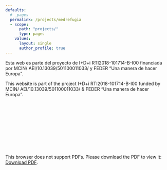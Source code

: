 ```yaml
---
defaults:
  # _pages
  permalink: /projects/medrefugia
  - scope:
      path: "projects/"
      type: pages
    values:
      layout: single
      author_profile: true
---
```


Esta web es parte del proyecto de I+D+i RTI2018-101714-B-I00 financiada por MCIN/ AEI/10.13039/501100011033/ y FEDER “Una manera de hacer
Europa”. 

This website is part of the project I+D+i RTI2018-101714-B-I00 funded by MCIN/ AEI/10.13039/501100011033/ & FEDER “Una manera de hacer
Europa”.

<object data="img/projects/micin-uefeder-aei.pdf" type="application/pdf" width="400px" height="120px">
    <embed src="img/projects/micin-uefeder-aei.pdf">
        <p>This browser does not support PDFs. Please download the PDF to view it: <a href="http://medrefugia.github.io/img/projects/micin-uefeder-aei.pdf">Download PDF</a>.</p>
    </embed>
</object>
